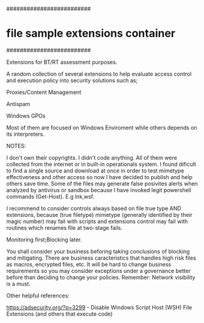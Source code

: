 #########################
# file sample extensions container #
#########################


Extensions for BT/RT assessment purposes.



A random collection of several extensions to help evaluate access control and execution policy into security solutions such as;



Proxies/Content Management

Antispam

Windows GPOs


Most of them are focused on Windows Enviroment while others depends on its interpreters.


NOTES:


I don't own their copyrights. I didn't code anything. All of them were collected from the internet or in built-in operationals system. I found dificult to find a single source and download at once in order to test mimetype effectiveness and other access so now I have decided to publish and help others save time.
Some of the files may generate false posivites alerts when analyzed by antivirus or sandbox because I have invoked legit powershell commands (Get-Host).  E.g lnk,wsf. 

I recommend to consider controls always based on file true type AND extensions, because (true filetype) mimetype (generally identified by their magic number) may fail with scripts and extensions control may fail with routines which renames file at two-stage fails.   

Monitoring first;Blocking later. 

You shall consider your business beforing taking conclusions of blocking and mitigating.
There are business caracteristics that handles high risk files as macros, encrypted files, etc. It will be hard to change business requirements so you may consider exceptions under a governance better before than deciding to change your policies. 
Remember: Network visibility is a must.


Other helpful references: 

https://adsecurity.org/?p=3299 - Disable Windows Script Host (WSH) File Extensions (and others that execute code) 









      
